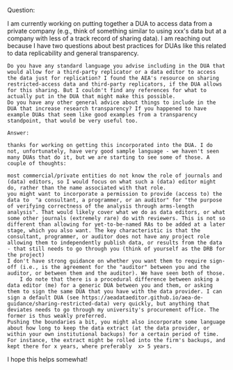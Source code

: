 Question:

I am currently working on putting together a DUA to access data from a private company (e.g., think of something similar to using xxx's data but at a company with less of a track record of sharing data). I am reaching out because I have two questions about best practices for DUAs like this related to data replicability and general transparency. 

    Do you have any standard language you advise including in the DUA that would allow for a third-party replicator or a data editor to access the data just for replication? I found the AEA's resource on sharing restricted-access data and third-party replicators, if the DUA allows for this sharing. But I couldn't find any references for what to actually put in the DUA that might make this possible. 
    Do you have any other general advice about things to include in the DUA that increase research transparency? If you happened to have example DUAs that seem like good examples from a transparency standpoint, that would be very useful too.
    
    Answer:
    
    thanks for working on getting this incorporated into the DUA. I do not, unfortunately, have very good sample language - we haven't seen many DUAs that do it, but we are starting to see some of those. A couple of thoughts:

    most commercial/private entities do not know the role of journals and (data) editors, so I would focus on what such a (data) editor might do, rather than the name associated with that role.
    you might want to incorporate a permission to provide (access to) the data to  "a consultant, a programmer, or an auditor" for "the purpose of verifying correctness of the analysis through arms-length analysis". That would likely cover what we do as data editors, or what some other journals (extremely rare) do with reviewers. This is not so different than allowing for yet-to-be-named RAs to be added at a later stage, which you also want. The key characteristic is that the consultant, programmer, or auditor does not have any project role allowing them to independently publish data, or results from the data - that still needs to go through you (think of yourself as the DRB for the project)
    I don't have strong guidance on whether you want them to require sign-off (i.e., is the agreement for the "auditor" between you and the auditor, or between them and the auditor). We have seen both of those.
        I do note that there is a procedural difference between asking a data editor (me) for a generic DUA between you and them, or asking them to sign the same DUA that you have with the data provider. I can sign a default DUA (see https://aeadataeditor.github.io/aea-de-guidance/sharing-restricted-data) very quickly, but anything that deviates needs to go through my university's procurement office. The former is thus weakly preferred.
    Pushing the boundaries a bit, you might also incorporate some language about how long to keep the data extract (at the data provider, or within your own institutional backups) for a certain period of time. For instance, the extract might be rolled into the firm's backups, and kept there for x years, where preferably  x> 5 years.

I hope this helps somewhat!
